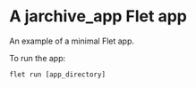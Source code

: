 # A jarchive_app Flet app

An example of a minimal Flet app.

To run the app:

```
flet run [app_directory]
```